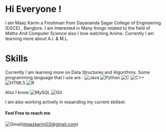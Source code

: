 # Hi Everyone !
I am Maaz Karim a Freshman from Dayananda Sagar College of Engineering (DSCE) , Banglore.
I am Interested in Many things related to the field of Maths And Computer Science also I love watching Anime.
Currently I am learning more about A.I. & M.L.

# Skills 
Currently I am learning more on Data Structures and Algorithms.
Some programming language that I use are  :
<img alt="Java" src="https://img.shields.io/badge/java-%23ED8B00.svg?&style=for-the-badge&logo=java&logoColor=white"/> <img alt="Python" src="https://img.shields.io/badge/python-%2314354C.svg?&style=for-the-badge&logo=python&logoColor=white"/> <img alt="C" src="https://img.shields.io/badge/c-%2300599C.svg?&style=for-the-badge&logo=c&logoColor=white"/> <img alt="C++" src="https://img.shields.io/badge/c++-%2300599C.svg?&style=for-the-badge&logo=c%2B%2B&ogoColor=white"/> <img alt="HTML5" src="https://img.shields.io/badge/html5-%23E34F26.svg?&style=for-the-badge&logo=html5&logoColor=white"/> <img alt="R" src="https://img.shields.io/badge/r-%23276DC3.svg?&style=for-the-badge&logo=r&logoColor=white"/> 

Also I know <img alt="MySQL" src="https://img.shields.io/badge/mysql-%2300f.svg?&style=for-the-badge&logo=mysql&logoColor=white"/> 	<img alt="Git" src="https://img.shields.io/badge/git-%23F05033.svg?&style=for-the-badge&logo=git&logoColor=white"/> 

I am also working actively in expanding my current skillset.

#### Feel Free to reach me 
<img alt="Gmail" src="https://img.shields.io/badge/Gmail-D14836?style=for-the-badge&logo=gmail&logoColor=white" />(maazkarim02@gmail.com) 



